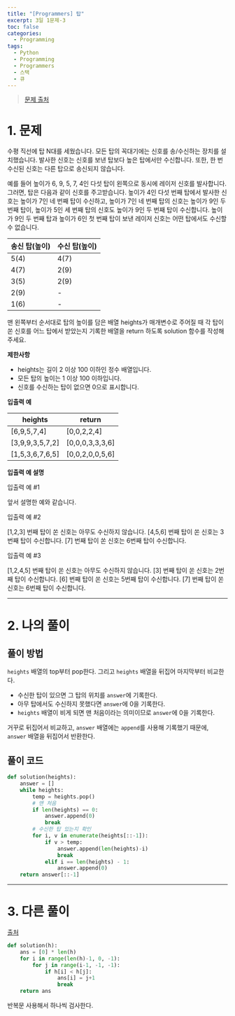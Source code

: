 ```yaml
---
title: "[Programmers] 탑"
excerpt: 3일 1문제-3
toc: false
categories:
  - Programming
tags:
  - Python
  - Programming
  - Programmers
  - 스택
  - 큐
---
```






> [문제 출처](https://programmers.co.kr/learn/courses/30/lessons/42588)



# 1. 문제



수평 직선에 탑 N대를 세웠습니다. 모든 탑의 꼭대기에는 신호를 송/수신하는 장치를 설치했습니다. 발사한 신호는 신호를 보낸 탑보다 높은 탑에서만 수신합니다. 또한, 한 번 수신된 신호는 다른 탑으로 송신되지 않습니다.

예를 들어 높이가 6, 9, 5, 7, 4인 다섯 탑이 왼쪽으로 동시에 레이저 신호를 발사합니다. 그러면, 탑은 다음과 같이 신호를 주고받습니다. 높이가 4인 다섯 번째 탑에서 발사한 신호는 높이가 7인 네 번째 탑이 수신하고, 높이가 7인 네 번째 탑의 신호는 높이가 9인 두 번째 탑이, 높이가 5인 세 번째 탑의 신호도 높이가 9인 두 번째 탑이 수신합니다. 높이가 9인 두 번째 탑과 높이가 6인 첫 번째 탑이 보낸 레이저 신호는 어떤 탑에서도 수신할 수 없습니다.



| 송신 탑(높이) | 수신 탑(높이) |
| ------------- | ------------- |
| 5(4)          | 4(7)          |
| 4(7)          | 2(9)          |
| 3(5)          | 2(9)          |
| 2(9)          | -             |
| 1(6)          | -             |



맨 왼쪽부터 순서대로 탑의 높이를 담은 배열 heights가 매개변수로 주어질 때 각 탑이 쏜 신호를 어느 탑에서 받았는지 기록한 배열을 return 하도록 solution 함수를 작성해주세요.



**제한사항**

- heights는 길이 2 이상 100 이하인 정수 배열입니다.
- 모든 탑의 높이는 1 이상 100 이하입니다.
- 신호를 수신하는 탑이 없으면 0으로 표시합니다.



**입출력 예**

| heights         | return          |
| --------------- | --------------- |
| [6,9,5,7,4]     | [0,0,2,2,4]     |
| [3,9,9,3,5,7,2] | [0,0,0,3,3,3,6] |
| [1,5,3,6,7,6,5] | [0,0,2,0,0,5,6] |



**입출력 예 설명**

입출력 예 #1

앞서 설명한 예와 같습니다.

입출력 예 #2

[1,2,3] 번째 탑이 쏜 신호는 아무도 수신하지 않습니다.
[4,5,6] 번째 탑이 쏜 신호는 3번째 탑이 수신합니다.
[7] 번째 탑이 쏜 신호는 6번째 탑이 수신합니다.

입출력 예 #3

[1,2,4,5] 번째 탑이 쏜 신호는 아무도 수신하지 않습니다.
[3] 번째 탑이 쏜 신호는 2번째 탑이 수신합니다.
[6] 번째 탑이 쏜 신호는 5번째 탑이 수신합니다.
[7] 번째 탑이 쏜 신호는 6번째 탑이 수신합니다.



---



# 2. 나의 풀이 



## 풀이 방법



 `heights` 배열의 top부터 pop한다. 그리고 `heights` 배열을 뒤집어 마지막부터 비교한다.

* 수신한 탑이 있으면 그 탑의 위치를 `answer`에 기록한다. 
* 아무 탑에서도 수신하지 못했다면 `answer`에 0을 기록한다.
* `heights` 배열이 비게 되면 맨 처음이라는 의미이므로 `answer`에 0을 기록한다.

 거꾸로 뒤집어서 비교하고, `answer` 배열에는 `append`를 사용해 기록했기 때문에, `answer` 배열을 뒤집어서 반환한다.







## 풀이 코드



```python
def solution(heights):
    answer = []
    while heights:
        temp = heights.pop()
        # 맨 처음
        if len(heights) == 0:
            answer.append(0)
            break
        # 수신한 탑 있는지 확인
        for i, v in enumerate(heights[::-1]):
            if v > temp:
                answer.append(len(heights)-i)
                break
            elif i == len(heights) - 1:
                answer.append(0)
    return answer[::-1]            
```





---



# 3. 다른 풀이



[출처](https://programmers.co.kr/learn/courses/30/lessons/42588/solution_groups?language=python3)



```python
def solution(h):
    ans = [0] * len(h)
    for i in range(len(h)-1, 0, -1):
        for j in range(i-1, -1, -1):
            if h[i] < h[j]:
                ans[i] = j+1
                break
    return ans
```



 반복문 사용해서 하나씩 검사한다.